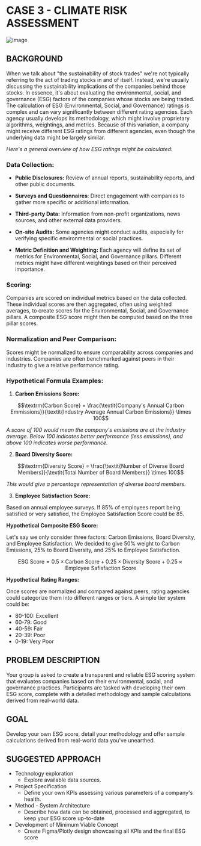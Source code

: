 # CASE 3 - CLIMATE RISK ASSESSMENT
![image](https://github.com/Eik-Lab/NBIM-hackathon/assets/48220549/cb17ca80-672b-497a-8217-bf550f3a9ca6)


## BACKGROUND
When we talk about "the sustainability of stock trades" we're not typically referring to the act of trading stocks in and of itself. Instead, we're usually discussing the sustainability implications of the companies behind those stocks. In essence, it's about evaluating the environmental, social, and governance (ESG) factors of the companies whose stocks are being traded. The calculation of ESG (Environmental, Social, and Governance) ratings is complex and can vary significantly between different rating agencies. Each agency usually develops its methodology, which might involve proprietary algorithms, weightings, and metrics. Because of this variation, a company might receive different ESG ratings from different agencies, even though the underlying data might be largely similar. 

_Here's a general overview of how ESG ratings might be calculated:_

### Data Collection:
* **Public Disclosures:** Review of annual reports, sustainability reports, and other public documents. 

* **Surveys and Questionnaires**: Direct engagement with companies to gather more specific or additional information. 

* **Third-party Data:** Information from non-profit organizations, news sources, and other external data providers. 

* **On-site Audits:** Some agencies might conduct audits, especially for verifying specific environmental or social practices. 

* **Metric Definition and Weighting:** Each agency will define its set of metrics for Environmental, Social, and Governance pillars. Different metrics might have different weightings based on their perceived importance.


### Scoring:
Companies are scored on individual metrics based on the data collected. These individual scores are then aggregated, often using weighted averages, to create scores for the Environmental, Social, and Governance pillars. A composite ESG score might then be computed based on the three pillar scores. 


### Normalization and Peer Comparison: 
Scores might be normalized to ensure comparability across companies and industries. Companies are often benchmarked against peers in their industry to give a relative performance rating.

### Hypothetical Formula Examples: 
1. **Carbon Emissions Score:**

$$\textrm{Carbon Score} = \frac{\textit{Company's Annual Carbon Emmissions}}{\textit{Industry Average Annual Carbon Emissions}} \times 100$$

_A score of 100 would mean the company's emissions are at the industry average. Below 100 indicates better performance (less emissions), and above 100 indicates worse performance._

2. **Board Diversity Score:**

$$\textrm{Diversity Score} = \frac{\textit{Number of Diverse Board Members}}{\textit{Total Number of Board Members}} \times 100$$

_This would give a percentage representation of diverse board members._

3. **Employee Satisfaction Score:**

Based on annual employee surveys. If 85% of employees report being satisfied or very satisfied, the Employee Satisfaction Score could be 85. 




**Hypothetical Composite ESG Score:**

Let's say we only consider three factors: Carbon Emissions, Board Diversity, and Employee Satisfaction. We decided to give 50% weight to Carbon Emissions, 25% to Board Diversity, and 25% to Employee Satisfaction. 

$$\textrm{ESG Score} = 0.5 \times \textrm{Carbon Score} + 0.25 \times \textrm{Diversity Score} + 0.25 \times \textrm{Employee Safisfaction Score}$$

**Hypothetical Rating Ranges:**

Once scores are normalized and compared against peers, rating agencies could categorize them into different ranges or tiers. A simple tier system could be: 
* 80-100: Excellent 
* 60-79: Good 
* 40-59: Fair 
* 20-39: Poor 
* 0-19: Very Poor

## PROBLEM DESCRIPTION
Your group is asked to create a transparent and reliable ESG scoring system that evaluates companies based on their environmental, social, and governance practices. Participants are tasked with developing their own ESG score, complete with a detailed methodology and sample calculations derived from real-world data.


## GOAL
Develop your own ESG score, detail your methodology and offer sample calculations derived from real-world data you've unearthed.  


## SUGGESTED APPROACH 
* Technology exploration  
  - Explore available data sources.  
* Project Specification  
  - Define your own KPIs assessing various parameters of a company's health.
* Method - System Architecture  
  - Describe how data can be obtained, processed and aggregated, to keep your ESG score up-to-date 
* Development of Minimum Viable Concept  
  - Create Figma/Plotly design showcasing all KPIs and the final ESG score 
